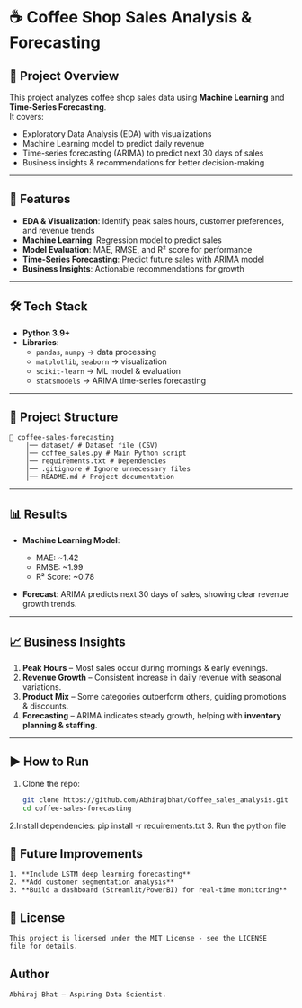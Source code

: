 # ☕ Coffee Shop Sales Analysis & Forecasting  

## 📌 Project Overview  
This project analyzes coffee shop sales data using **Machine Learning** and **Time-Series Forecasting**.  
It covers:  
- Exploratory Data Analysis (EDA) with visualizations  
- Machine Learning model to predict daily revenue  
- Time-series forecasting (ARIMA) to predict next 30 days of sales  
- Business insights & recommendations for better decision-making  

---

## 🚀 Features  
- **EDA & Visualization**: Identify peak sales hours, customer preferences, and revenue trends  
- **Machine Learning**: Regression model to predict sales  
- **Model Evaluation**: MAE, RMSE, and R² score for performance  
- **Time-Series Forecasting**: Predict future sales with ARIMA model  
- **Business Insights**: Actionable recommendations for growth  

---

## 🛠️ Tech Stack  
- **Python 3.9+**  
- **Libraries**:  
  - `pandas`, `numpy` → data processing  
  - `matplotlib`, `seaborn` → visualization  
  - `scikit-learn` → ML model & evaluation  
  - `statsmodels` → ARIMA time-series forecasting  

---

## 📂 Project Structure  
    📁 coffee-sales-forecasting
        │── dataset/ # Dataset file (CSV)
        │── coffee_sales.py # Main Python script
        │── requirements.txt # Dependencies
        │── .gitignore # Ignore unnecessary files
        │── README.md # Project documentation



---

## 📊 Results  
- **Machine Learning Model**:  
  - MAE: ~1.42  
  - RMSE: ~1.99  
  - R² Score: ~0.78  

- **Forecast**: ARIMA predicts next 30 days of sales, showing clear revenue growth trends.  

---

## 📈 Business Insights  
1. **Peak Hours** – Most sales occur during mornings & early evenings.  
2. **Revenue Growth** – Consistent increase in daily revenue with seasonal variations.  
3. **Product Mix** – Some categories outperform others, guiding promotions & discounts.  
4. **Forecasting** – ARIMA indicates steady growth, helping with **inventory planning & staffing**.  

---

## ▶️ How to Run  
1. Clone the repo:  
   ```bash
   git clone https://github.com/Abhirajbhat/Coffee_sales_analysis.git
   cd coffee-sales-forecasting
2.Install dependencies:
    pip install -r requirements.txt
3. Run the python file


## 📌 Future Improvements
    1. **Include LSTM deep learning forecasting**
    2. **Add customer segmentation analysis**
    3. **Build a dashboard (Streamlit/PowerBI) for real-time monitoring**



## 📄 License
    This project is licensed under the MIT License - see the LICENSE
    file for details.

## Author
    Abhiraj Bhat – Aspiring Data Scientist.